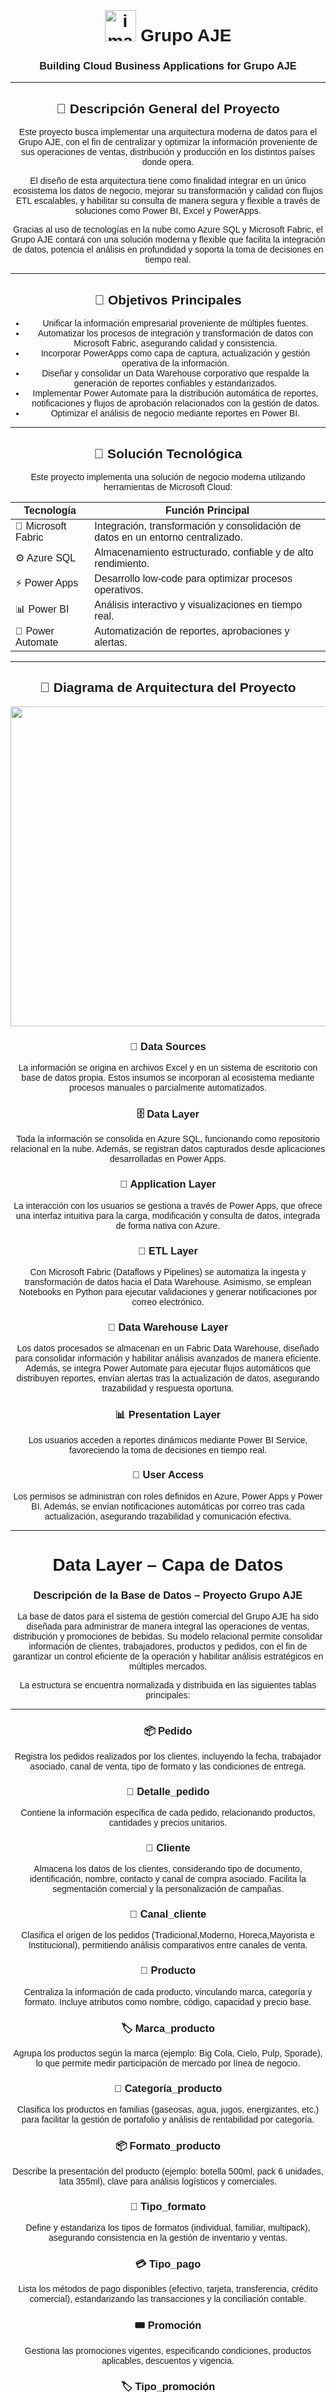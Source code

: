# <img width="50" height="50" alt="image" src="https://github.com/user-attachments/assets/c15feeb1-2707-40d6-8261-35b7fa6484be" /> Grupo AJE  
### Building Cloud Business Applications for Grupo AJE

---

## 📌 Descripción General del Proyecto

Este proyecto busca implementar una arquitectura moderna de datos para el Grupo AJE, con el fin de centralizar y optimizar la información proveniente de sus operaciones de ventas, distribución y producción en los distintos países donde opera.

El diseño de esta arquitectura tiene como finalidad integrar en un único ecosistema los datos de negocio, mejorar su transformación y calidad con flujos ETL escalables, y habilitar su consulta de manera segura y flexible a través de soluciones como Power BI, Excel y PowerApps.

Gracias al uso de tecnologías en la nube como Azure SQL y Microsoft Fabric, el Grupo AJE contará con una solución moderna y flexible que facilita la integración de datos, potencia el análisis en profundidad y soporta la toma de decisiones en tiempo real.

---

## 🎯 Objetivos Principales

- Unificar la información empresarial proveniente de múltiples fuentes.
- Automatizar los procesos de integración y transformación de datos con Microsoft Fabric, asegurando calidad y consistencia.
- Incorporar PowerApps como capa de captura, actualización y gestión operativa de la información.
- Diseñar y consolidar un Data Warehouse corporativo que respalde la generación de reportes confiables y estandarizados.
- Implementar Power Automate para la distribución automática de reportes, notificaciones y flujos de aprobación relacionados con la gestión de datos.
- Optimizar el análisis de negocio mediante reportes en Power BI.

---

## 🧰 Solución Tecnológica

Este proyecto implementa una solución de negocio moderna utilizando herramientas de Microsoft Cloud:

| Tecnología        | Función Principal                                                                 |
|------------------|------------------------------------------------------------------------------------|
| 🧱 Microsoft Fabric | Integración, transformación y consolidación de datos en un entorno centralizado. |
| ⚙️ Azure SQL        | Almacenamiento estructurado, confiable y de alto rendimiento.                    |
| ⚡ Power Apps       | Desarrollo low-code para optimizar procesos operativos.                          |
| 📊 Power BI         | Análisis interactivo y visualizaciones en tiempo real.                           |
| 🔄 Power Automate   | Automatización de reportes, aprobaciones y alertas.                              |

---

## 🚀 Diagrama de Arquitectura del Proyecto

<img width="2000" height="512" alt="image" src="https://github.com/user-attachments/assets/e5bfd148-6504-45c6-801d-1bb680f1c29e" />

### 📁 Data Sources  
La información se origina en archivos Excel y en un sistema de escritorio con base de datos propia. Estos insumos se incorporan al ecosistema mediante procesos manuales o parcialmente automatizados.

### 🗄️ Data Layer  
Toda la información se consolida en Azure SQL, funcionando como repositorio relacional en la nube. Además, se registran datos capturados desde aplicaciones desarrolladas en Power Apps.

### 🧩 Application Layer  
La interacción con los usuarios se gestiona a través de Power Apps, que ofrece una interfaz intuitiva para la carga, modificación y consulta de datos, integrada de forma nativa con Azure.

### 🔄 ETL Layer  
Con Microsoft Fabric (Dataflows y Pipelines) se automatiza la ingesta y transformación de datos hacia el Data Warehouse. Asimismo, se emplean Notebooks en Python para ejecutar validaciones y generar notificaciones por correo electrónico.

### 🧱 Data Warehouse Layer  
Los datos procesados se almacenan en un Fabric Data Warehouse, diseñado para consolidar información y habilitar análisis avanzados de manera eficiente. Además, se integra Power Automate para ejecutar flujos automáticos que distribuyen reportes, envían alertas tras la actualización de datos, asegurando trazabilidad y respuesta oportuna.

### 📊 Presentation Layer  
Los usuarios acceden a reportes dinámicos mediante Power BI Service, favoreciendo la toma de decisiones en tiempo real.

### 🔐 User Access  
Los permisos se administran con roles definidos en Azure, Power Apps y Power BI. Además, se envían notificaciones automáticas por correo tras cada actualización, asegurando trazabilidad y comunicación efectiva.

---

# Data Layer – Capa de Datos  
### Descripción de la Base de Datos – Proyecto Grupo AJE

La base de datos para el sistema de gestión comercial del Grupo AJE ha sido diseñada para administrar de manera integral las operaciones de ventas, distribución y promociones de bebidas. Su modelo relacional permite consolidar información de clientes, trabajadores, productos y pedidos, con el fin de garantizar un control eficiente de la operación y habilitar análisis estratégicos en múltiples mercados.

La estructura se encuentra normalizada y distribuida en las siguientes tablas principales:

---

### 📦 Pedido  
Registra los pedidos realizados por los clientes, incluyendo la fecha, trabajador asociado, canal de venta, tipo de formato y las condiciones de entrega.

### 📑 Detalle_pedido  
Contiene la información específica de cada pedido, relacionando productos, cantidades y precios unitarios.

### 🧍 Cliente  
Almacena los datos de los clientes, considerando tipo de documento, identificación, nombre, contacto y canal de compra asociado. Facilita la segmentación comercial y la personalización de campañas.

### 🏪 Canal_cliente  
Clasifica el origen de los pedidos (Tradicional,Moderno, Horeca,Mayorista e Institucional), permitiendo análisis comparativos entre canales de venta.

### 🥤 Producto  
Centraliza la información de cada producto, vinculando marca, categoría y formato. Incluye atributos como nombre, código, capacidad y precio base.

### 🏷️ Marca_producto  
Agrupa los productos según la marca (ejemplo: Big Cola, Cielo, Pulp, Sporade), lo que permite medir participación de mercado por línea de negocio.

### 📂 Categoría_producto  
Clasifica los productos en familias (gaseosas, agua, jugos, energizantes, etc.) para facilitar la gestión de portafolio y análisis de rentabilidad por categoría.

### 📦 Formato_producto  
Describe la presentación del producto (ejemplo: botella 500ml, pack 6 unidades, lata 355ml), clave para análisis logísticos y comerciales.

### 🧾 Tipo_formato  
Define y estandariza los tipos de formatos (individual, familiar, multipack), asegurando consistencia en la gestión de inventario y ventas.

### 💳 Tipo_pago  
Lista los métodos de pago disponibles (efectivo, tarjeta, transferencia, crédito comercial), estandarizando las transacciones y la conciliación contable.

### 🎟️ Promoción  
Gestiona las promociones vigentes, especificando condiciones, productos aplicables, descuentos y vigencia.

### 🏷️ Tipo_promoción  
Estandariza los tipos de promociones (descuentos directos, combos, 2x1, bonificaciones) para facilitar el análisis de efectividad comercial.

### 🧑‍💼 Trabajador  
Contiene la información del personal que participa en el proceso de ventas, incluyendo datos personales, cargo y sede asignada.

### 📌 Cargo_trabajador  
Clasifica los roles del personal (ejecutivo de ventas, supervisor, repartidor, administrativo), permitiendo evaluar desempeño por función.

### 📄 Tipo_documento  
Define los tipos de documentos aceptados (DNI, RUC, pasaporte, carnet de extranjería), estandarizando el registro de clientes y trabajadores.

## Modelo de datos en Azure SQL
La Base de datos en la nube donde se almacenan los datos procesados desde múltiples orígenes.

<img width="1380" height="788" alt="image" src="https://github.com/user-attachments/assets/49a33939-abd3-4d5c-a686-2e499240d4b0" />

---

# 🧩 Application Layer – Capa de Aplicación 

Para asegurar una correcta implementación de la funcionalidad en Power Apps, realizamos previamente diagramas de flujo que describen el proceso paso a paso. Esto permitió identificar entradas, salidas, validaciones y puntos críticos del flujo, garantizando una construcción más clara, ordenada y alineada con los requerimientos del usuario. 

<!DOCTYPE html>
<html lang="es">
<head>
  <meta charset="UTF-8">
  <title>Descargar diagrama de flujo</title>
</head>
<body style="font-family: Arial, sans-serif; text-align: center; margin-top: 100px;">
  <h1>Proyecto Grupo AJE</h1>
  <p>Haz clic en el siguiente botón para descargar el diagrama de flujo:</p>
  <a href="Diagrama%20de%20flujo.drawio" download>
    <button style="padding: 10px 20px; font-size: 16px; cursor: pointer;">
      📥 Descargar Diagrama de Flujo
    </button>
  </a>
</body>
</html>

### Pantalla de Inicio / Bienvenida

### 🎯 Propósito

Servir como punto de entrada principal para los usuarios del sistema comercial del Grupo AJE, facilitando el acceso centralizado a todas las funcionalidades mediante una interfaz moderna, clara e intuitiva.

### 🧰 Funcionalidades

- **Presentación visual** con el logotipo corporativo del Grupo AJE y/o el nombre de la aplicación.
- **Menú central** con botones o íconos de navegación que dirigen a las pantallas principales del sistema:

  - 🛒 **Pedidos**  
  - 🥤 **Productos**
  - 🧍 **Clientes**
  - 🏪 **Canal de Cliente**      
  - 🏷️ **Marcas**  
  - 👔 **Vendedores**

- **Diseño** y visualmente atractivo, adaptable a dispositivos móviles y escritorios.
- **Uso de íconos representativos** y colores corporativos que refuercen la identidad de la marca y mejoren la experiencia del usuario.
- **Navegación intuitiva y centralizada**, garantizando consistencia en todas las pantallas del sistema.

<img width="900" height="550" alt="image" src="https://github.com/user-attachments/assets/e683f917-abfe-4d30-b588-635d84844726" />

## 🛒 Pantalla de Pedido

### 🎯 Propósito

Permite al usuario registrar un nuevo pedido de cliente, seleccionando productos, cantidades, tipo de pago y gestionando el carrito de compra. Esta pantalla agiliza el proceso de venta al integrar búsqueda de productos, selección de cliente y confirmación del pedido en un solo flujo. Es ideal para puntos de venta, vendedores móviles o atención directa al cliente.

### Funcionalidades
### 🔹 Encabezado de navegación: 
   - Ícono de inicio para volver al menú principal.
     
### 🔹 Formulario de pedido
   - **Trabajador** : Dropdown para seleccionar el trabajador existente.
   - **Cliente**: Dropdown para seleccionar cliente existente.
   - **Tipo de Pago**: Dropdown para elegir modalidad (efectivo, crédito, etc.).
   - **Buscar producto**: Barra de búsqueda para filtrar productos por nombre o descripción.
     
### 🔹 Listado de productos :
   - Muestra productos disponibles con nombre, presentación y empaque.
   - Botón para agregar cada producto al carrito.
   - Campo de cantidad editable (por defecto: 5 unidades).
     
### 🔹 Carrito de compra
   - Visualización de productos agregados.
   - Indicador de total acumulado (TOTAL: S/ -) y número de ítems en el carrito.
     
### 🔹 Acciones
   - **Crear cliente**: Redirige al formulario de registro de cliente nuevo.
   - **Confirmar Pedido**: Finaliza y guarda el pedido en el sistema.
   - **Limpiar Carrito**: Elimina todos los productos seleccionados.

<img width="900" height="550" alt="image" src="https://github.com/user-attachments/assets/f3adb233-a743-4c63-a352-360970e185ce" />

<img width="1100" height="550" alt="image" src="https://github.com/user-attachments/assets/bc27b51f-ea42-4583-b639-acd3292e7d7a" />

## 🛒 Pantalla de Producto

### 🎯 Propósito

Permite al usuario registrar nuevos productos, editar información existente, buscar productos específicos y visualizar datos estructurados en tiempo real. Esta pantalla centraliza la gestión de inventario, permitiendo mantener actualizada la base de productos, validar precios y controlar el stock. Es ideal para equipos de ventas, logística o administración.

### Funcionalidades
### 🔹 Formulario de ingreso de producto
- **Nombre de producto**: Campo de texto para ingresar el nombre comercial.  
- **Cantidad**: Número de unidades disponibles o por registrar.  
- **Marca**: Identificador de la marca asociada.  
- **Descripción**: Detalle del producto (presentación, características).  
- **Precio**: Valor unitario del producto.  
- **Formato**: Tipo de empaque o presentación (ej. botella, pack, caja).  

### 🔹 Botones de acción
- **Insertar**: Registra el producto en la base de datos.  

### 🔹 Búsqueda de productos
- **Buscar producto** para filtrar por nombre o descripción.  

### 🔹 Visualización de datos
- **Tabla superior**: Vista resumida con columnas como descripción, precio, nombre y cantidad.  
- **Tabla inferior**: Vista detallada con campos técnicos como ID de categoría, formato, marca y producto.  

### 🔹 Navegación
- Ícono de inicio en la esquina superior derecha para volver al menú principal.

<img width="900" height="550" alt="image" src="https://github.com/user-attachments/assets/07ecd9bc-8c5c-4592-81c7-59f856f85461" />
 
## 🛒 Pantalla de Cliente

### 🎯 Propósito

Facilita la administración de clientes registrados en el sistema, permitiendo consultar sus datos, realizar ediciones, registrar nuevos clientes y vincularlos directamente con pedidos. Esta pantalla permite mantener actualizada la base de clientes, agilizar la vinculación con pedidos y mejorar la trazabilidad de la información comercial. Es ideal para equipos de ventas, atención al cliente y administración.

### Funcionalidades
### 🔹 Panel lateral izquierdo
Lista de clientes con nombres visibles y accesos rápidos.  
**Ejemplos**: EVELIN MAGALY, JOSE MARTIN, FANNY PAREJA, MARIA DOLORES PALACIOS.

### 🔹 Panel central de información
Visualización detallada del cliente seleccionado con los siguientes campos:  
- **id_cliente**: Identificador único.  
- **id_canal_cliente**: Canal de atención (ej. Tradicional).  
- **dirección**: Dirección física del cliente.  
- **correo**: Email de contacto.  
- **tipo_documento**: Tipo de documento (DNI, RUC, etc.).  
- **nombre_documento**: Nombre completo del titular.  
- **numero_documento**: Número de documento.  
- **telefono**: Número de contacto.  

### 🔹 Acciones disponibles
- **Nuevo**: Inicia el registro de un nuevo cliente.  
- **Editar**: Habilita los campos para modificar datos existentes.  
- **Guardar**: Confirma y almacena los cambios realizados.
- **Ingresar pedido**: Redirige al módulo de pedidos para ese cliente.  

### 🔹 Barra superior de búsqueda
- **Campo de búsqueda**: Permite buscar clientes por nombre.  
- **Botón azul “Buscar”**: Ejecuta la consulta.  
- **Ícono de inicio**: Vuelve al menú principal.

<img width="900" height="550" alt="image" src="https://github.com/user-attachments/assets/40e7410a-8a62-41bf-b911-f17b6f213d27" />

## 🛒 Pantalla de Canal de cliente

### 🎯 Propósito

Organiza y segmenta a los clientes según su tipo de negocio o comportamiento de compra, facilitando la personalización de estrategias comerciales y atención. Este módulo permite segmentar la base de clientes para: Optimizar la atención comercial según el tipo de cliente.

### Funcionalidades
### 🔹 Panel izquierdo – Navegación y búsqueda
- **Barra de búsqueda**: Filtra canales por nombre o descripción.  
- **Botón “+ Nuevo”**: Inicia el registro de un nuevo canal de cliente.  
- **Lista de categorías**:  
  - Clientes minoristas o individuales del canal tradicional  
  - Clientes retail, cadenas y grifos  
  - Hoteles, restaurantes y cafeterías  
  - Clientes con compra volumen  
  - Clientes empresas, colegios, etc.  

### 🔹 Panel central – Detalle del canal seleccionado
- **Nombre**: Identificación del canal activo.  
- **Descripción**: Breve detalle sobre el tipo de clientes que pertenecen al canal.  

**Ejemplo:**  
- Nombre: **Tradicional**  
- Descripción: **Clientes minoristas o individuales del canal**  

### 🔹 Panel derecho – Identidad del módulo
- **Etiqueta**: “Canal de clientes” acompañada de un ícono de perfil.  
- **Opcional**: Accesos rápidos o configuraciones relacionadas con el canal.

<img width="900" height="500" alt="image" src="https://github.com/user-attachments/assets/1a549173-3001-468b-9fab-a88c742a2cea" />
 
## 🛒 Pantalla de Marca de producto

### 🎯 Propósito

Esta pantalla permite registrar, buscar y visualizar marcas de productos dentro del sistema, facilitando la organización del catálogo comercial y la trazabilidad de cada producto por marca. Este módulo permite mantener actualizada la base de marcas, vincularlas correctamente con productos y facilitar la segmentación comercial por línea de marca. Es clave para reportes de rendimiento, promociones específicas y control de inventario.

### Funcionalidades
#### 🔹 Formulario de ingreso de marca
- **Nombre de la marca**: Campo de texto para ingresar el nombre comercial (ej. CIELO, VOLT, BIG).
- **Código de marca**: Identificador único de la marca (ej. MR001).
- **Botón "Insertar"**: Registra la marca en la base de datos.

#### 🔹 Búsqueda de marcas
- Campo “Buscar producto” para filtrar por código o nombre de marca.
- Resultados mostrados en tabla con columnas:
  - `id_marca_producto`
  - `nombre_marca`
  - `codigo_marca`

#### 🔹 Tabla de marcas registradas
- Visualización estructurada de todas las marcas existentes.
- Columnas:
  - `nombre_marca`
  - `codigo_marca`
  - `id_marca_producto`
- Ejemplos: BIG (MR1), ORO (MR2), SPACORE (MR3), CIELO (MR4), VOLT (MR6)

#### 🔹 Navegación
- Ícono de inicio en la parte superior para volver al menú principal.
- Indicador de número total de filas registradas (ej. Filas: 30).

<img width="900" height="550" alt="image" src="https://github.com/user-attachments/assets/68a9c044-7b1b-4234-a125-d15348013ff8" />

## 🛒 Pantalla de Vendedores

### 🎯 Propósito
Esta pantalla permite administrar la información de los vendedores registrados en el sistema, facilitando la edición de datos personales, la creación de nuevos perfiles y la vinculación directa con el módulo de pedidos.

### Funcionalidades
#### 🔹 Panel izquierdo – Lista de vendedores
- Muestra los nombres de los vendedores registrados con íconos de perfil.
- Ejemplos: Diana Melva Julcamoro, Fanny Casilda Indoro, Yessica Gianinne Mantilla, GALINDO LOPEZ JORGE.

#### 🔹 Panel central – Detalle del vendedor seleccionado
- Campos editables:
  - `correo`: Dirección de correo electrónico.
  - `id_cargo_trabajador`: Rol asignado (ej. vendedor).
  - `id_trabajador`: Identificador único.
  - `nombre`: Nombre completo del trabajador.
  - `telefono`: Número de contacto.

#### 🔹 Acciones disponibles
- **Nuevo**: Crea un nuevo perfil de vendedor.
- **Editar**: Habilita los campos para modificar datos existentes.
- **Guardar**: Confirma y almacena los cambios realizados.
- **Ingresar pedido**: Redirige al módulo de pedidos para ese vendedor.

#### 🔹 Barra superior de búsqueda
- Campo para buscar vendedores por nombre, correo o ID.
- Botón “Buscar” para ejecutar la consulta.

<img width="900" height="550" alt="image" src="https://github.com/user-attachments/assets/028c8280-9895-4130-b22a-269be4eb7124" />

# ETL Layer (Capa de extracción, transformación y carga)
### Descripción General

Este sistema implementa un flujo de datos automatizado y eficiente, integrando múltiples capas tecnológicas dentro del ecosistema Microsoft. El objetivo es garantizar la correcta ingesta, transformación y disponibilidad de la información para apoyar la gestión comercial, logística y la toma de decisiones estratégicas.

## 1️⃣ Origen de Datos

Los datos se generan principalmente desde Power Apps, donde los usuarios registran operaciones como:

- Ventas
- Pedidos
- Clientes
- Productos y marcas
- Vendedores

📦 Esta información se almacena de forma estructurada en una base de datos relacional: Azure SQL Database.

---

## 2️⃣ Pipeline ETL – Microsoft Fabric Data Factory

La orquestación del proceso ETL (Extracción, Transformación y Carga) se gestiona mediante Microsoft Fabric Data Factory, con el objetivo de consolidar los datos en el Fabric Data Warehouse para análisis posterior.

### 🔁 Flujo del pipeline `pl_tablas`:

- **Extracción**  
  Obtiene datos desde las tablas transaccionales:
  - Pedido
  - Detalle de Pedido
  - Cliente
  - Producto
  - Promoción
  - Trabajador

- **Transformación**  
  Aplica procesos de:
  - Limpieza
  - Estandarización
  - Enriquecimiento  
  Utilizando Dataflows para asegurar calidad y consistencia.

- **Carga**  
  Inserta la información transformada en el Fabric Data Warehouse, optimizada para análisis comercial y estratégico.

---

## 3️⃣ Automatización con Notebooks en Python

Una vez finalizado el pipeline, se ejecuta un Notebook en Python que permite:

- 📊 Generar y enviar por correo electrónico un reporte diario con indicadores clave:
  - Volumen de pedidos
  - Clientes atendidos
  - Monto total vendido
  - Ticket promedio

- 📧 Notificar el estado del proceso ETL (ejecución exitosa o errores detectados)

- 🔍 Asegurar trazabilidad y transparencia en la actualización de datos

---

## 4️⃣ Seguridad y Ejecución Programada

El flujo completo se ejecuta de forma segura, programada y sin intervención manual, utilizando:

- 🔐 Credenciales protegidas
- ⏰ Reglas de ejecución automática

🕕 El pipeline `pl_tablas` corre todos los días a las 17:00 p.m., garantizando que los reportes y tableros en Power BI cuenten siempre con información actualizada.

<img width="1200" height="800" alt="image" src="https://github.com/user-attachments/assets/b7fbce48-cfee-425b-9a6c-bb65f3517c98" />

<img width="900" height="550" alt="image" src="https://github.com/user-attachments/assets/3c665aaa-2b1e-4553-b766-ee12bce96b35" />

Notebook: Envio1Final

<img width="900" height="550" alt="image" src="https://github.com/user-attachments/assets/ac5b5d57-cd41-465e-9a27-f3c69014f0d9" />

<img width="900" height="550" alt="image" src="https://github.com/user-attachments/assets/df8f1c27-80bd-497b-90cd-88807f176ef9" />

<img width="900" height="550" alt="image" src="https://github.com/user-attachments/assets/1894d7c5-fce3-42ae-9cce-d8edfe6db07d" />

<img width="900" height="550" alt="image" src="https://github.com/user-attachments/assets/df7a46a3-02ce-43ec-ae17-d7f7d2a324ed" />

<img width="900" height="550" alt="image" src="https://github.com/user-attachments/assets/ac63bfca-9fb9-446b-9c31-6fc6e2d39721" />

Correo electrónico de notificación del éxito del pipeline

<img width="900" height="550" alt="image" src="https://github.com/user-attachments/assets/2f951b64-acb1-4933-a13d-0e4566b127d6" />

<img width="900" height="550" alt="image" src="https://github.com/user-attachments/assets/63f19f4f-82ad-4807-a9d5-ed1de5eb04e3" />

---

## 🏢 Data Warehouse Layer – Capa de Almacén de Datos  

### 📌 Descripción General

La capa de Data Warehouse constituye el núcleo estructurado del sistema analítico de Grupo AJE. Aquí se concentran los datos procesados desde la capa ETL (gestionada con Pipelines y Dataflows en Microsoft Fabric). Una vez integrados, los datos se almacenan en un Fabric Data Warehouse, donde son normalizados, modelados y optimizados para su consulta, análisis y visualización en Power BI.

---

### ⚙️ Funcionalidades Clave

- **Modelado de Datos**  
  Se establecen relaciones entre tablas clave como `Pedidos`, `Clientes`, `Productos`, `Marcas`, `Promociones` y `Trabajadores`, asegurando una estructura sólida para el análisis empresarial.

- **Medidas Calculadas**  
  Se definen indicadores estratégicos como:
  - 10CAIDADELMES  
  - 10CAIDAMESTOP5
  - 10TEXTO_CAIDAMESTOP5
  - 8RANK_AUMENTO_MARCA
  - 8RANK_CAIDA_MARCA
  - 8TOP3_AUMENTO_MARCAS
  - 8TOP3_CAIDA_MARCAS
  - Impacto Marginal
  - KPI %
  - MAXKPI
  - MetaObjetiva
  - MINKPI
  - ParticipacionCanal
  - TEXTO_TOP3_MARCAS
  - UMBRALAMARIL
  - UMBRALROJO
  - VARIACION MENSUAL
  - Ventas
  - Ventas Día
  - VENTAS MES PASADO
  - Ventas Proyectadas
  - VentasBebidas
  - Ventas proyectadas 1%
  - Ventasproyectadas2%

- **Tabla Calendario**  
  Implementación de una dimensión temporal que habilita análisis detallados por:
  - Día  
  - Semana  
  - Mes  
  - Trimestre  
  - Año  
  Además de comparaciones dinámicas entre periodos.

- **Dimensiones de Negocio**  
  Se incorporan atributos adicionales como:
  - Categoría de producto  
  - Canal de cliente  
  - Tipo de pago  
  - Formato de producto  
  Lo que permite segmentar y analizar desde distintas perspectivas.

---

### 🔄 Flujos de Automatización con Power Automate

Para complementar esta capa, se han desarrollado flujos en Power Automate que permiten:

### 📩 Enviar el Informe Mensual de KPI 2025 a responsables de negocio.

<img width="900" height="550" alt="image" src="https://github.com/user-attachments/assets/ddcd6894-acbe-448a-85a2-3d176263b09d" />

NotificaciónCorreo

<img width="900" height="550" alt="image" src="https://github.com/user-attachments/assets/a5192708-f64a-412a-8a3d-5024e74afeff" />

### 📩 Enviar el informe de Ventas Abril y Mayo 2025 – Marca Sporade a responsable de negocio.

<img width="900" height="550" alt="image" src="https://github.com/user-attachments/assets/77b55da5-4cce-47cd-afc5-31304a5652bf" />

NotificaciónCorreo

<img width="900" height="550" alt="image" src="https://github.com/user-attachments/assets/96d9c977-ce23-4e1a-9245-a1e91a4abfb5" />

### 📩 Enviar Informe de Productos Menos Vendidos - Abril y Mayo 2025 a responsable de negocio

<img width="900" height="550" alt="image" src="https://github.com/user-attachments/assets/f386129c-0919-4359-9566-d2e98eb38121" />

NotificaciónCorreo

<img width="900" height="550" alt="image" src="https://github.com/user-attachments/assets/72b5628e-e618-4935-a3e4-11366ee90922" />

---

### 📊 Beneficios

- **Escalabilidad**  
  Capacidad de crecer con el volumen de datos y expansión de nuevas líneas de negocio.

- **Automatización**  
  Procesos diarios gestionados sin intervención manual gracias a Power Automate y Fabric Pipelines.

- **Trazabilidad**  
  Registro claro de la procedencia y transformación de datos.

- **Soporte a BI**  
  Base confiable para dashboards interactivos y reportes distribuidos en Power BI.

---

## 🖥️ Vista en Microsoft Fabric

<img width="900" height="550" alt="image" src="https://github.com/user-attachments/assets/9740799b-8681-4b44-a951-c0bfdde044c0" />

---

## 📊 Capa de Presentación – Presentation Layer  

### 🌐 Descripción General

La capa de presentación, construida sobre Power BI, es el punto de acceso para los usuarios del negocio a toda la información procesada en el ecosistema de datos de Grupo AJE. Su objetivo es simplificar la complejidad de los datos y ofrecer una experiencia visual que apoye tanto el análisis operativo como las decisiones estratégicas.

---

### 🔎 Elementos Clave

- **Visualización Estratégica**  
  Los reportes están diseñados para mostrar de manera clara la evolución de:
  - Ventas  
  - Clientes  
  - Promociones  
  - Desempeño por marca  
  Facilitando el monitoreo de la operación y del mercado.

- **Exploración Flexible**  
  Segmentadores interactivos permiten filtrar la información por:
  - Periodos de tiempo  
  - Categorías de producto  
  - Tipo de cliente  
  - Canal de venta  
  Adaptando el análisis a diferentes necesidades.

- **Indicadores Clave**  
  Métricas relevantes incluidas:
  - Volumen de pedidos  
  - Ingresos acumulados   
  - Participación de mercado  
  
- **Automatización del Refresh**  
  La actualización de los datos se ejecuta mediante:
  - Pipelines en Microsoft Fabric  
  - Flujos en Power Automate  
  Garantizando información confiable y siempre al día.

---

### 📈 Impacto para el Negocio

- **Decisiones Basadas en Evidencia**  
  Acceso inmediato a métricas críticas para la toma de decisiones.

- **Detección de Patrones**  
  Identificación de oportunidades de mercado a partir del comportamiento del cliente.

- **Gestión Ejecutiva Potenciada**  
  Reportes diseñados para directores, gerentes y responsables comerciales.

- **Eficiencia Operativa**  
  Reducción de tiempos en la elaboración manual de reportes.

---

### 📑 Reportes en Power BI

Inicio


<img width="900" height="550" alt="image" src="https://github.com/user-attachments/assets/ddebd14f-7a8d-497f-8802-cc1214ab0fed" />


Caso de negocio


<img width="900" height="550" alt="image" src="https://github.com/user-attachments/assets/69564b5c-28da-4c88-818a-34d1c808bee2" />


Indicadores


<img width="900" height="550" alt="image" src="https://github.com/user-attachments/assets/3948533e-a924-4c05-a896-5e3c8a60af45" />


Dashboard


<img width="900" height="550" alt="image" src="https://github.com/user-attachments/assets/17cd5e27-21e8-464c-b110-e7004bc9c00c" />


Reporte


<img width="900" height="550" alt="image" src="https://github.com/user-attachments/assets/90238a31-4d35-45f9-b1bc-2f4e47af0e28" />


Informe 1


<img width="900" height="550" alt="image" src="https://github.com/user-attachments/assets/c7de0da6-e1e0-4ec5-aedc-22676dbe8aa2" />



<img width="900" height="550" alt="image" src="https://github.com/user-attachments/assets/9e14ce79-5d16-4286-b497-c75c77d7226d" />


**Drill through**

<img width="900" height="550" alt="image" src="https://github.com/user-attachments/assets/2073584b-77fd-426c-9121-b199f4520d97" />


Informe 2


<img width="900" height="550" alt="image" src="https://github.com/user-attachments/assets/7b093896-e35f-46ac-80a6-5a502a492558" />



<img width="900" height="550" alt="image" src="https://github.com/user-attachments/assets/1b3099c5-cfbe-45bb-b261-52a07a3d28b0" />


**Drill through**

<img width="1012" height="586" alt="image" src="https://github.com/user-attachments/assets/966676c2-48b7-4a09-8c64-5615ea028ddd" />


Informe 3


<img width="900" height="550" alt="image" src="https://github.com/user-attachments/assets/e6d7cc68-33d5-4a19-8d7f-d843522d5bbb" />



<img width="900" height="500" alt="image" src="https://github.com/user-attachments/assets/652809d1-09a5-44e2-8fd0-8ea3463c5c36" />


**Drill through**

<img width="900" height="550" alt="image" src="https://github.com/user-attachments/assets/79ec80dd-ea69-4cae-9cc4-d1fdea88d803" />


Informe 4


<img width="900" height="550" alt="image" src="https://github.com/user-attachments/assets/aea20482-0850-4ffc-9239-3310eca06da3" />



<img width="900" height="550" alt="image" src="https://github.com/user-attachments/assets/a099dbf7-d352-4bee-832f-239fe2ab38da" />


**Drill through**

<img width="900" height="550" alt="image" src="https://github.com/user-attachments/assets/cf00944d-6c6f-4006-baca-34626f26402a" />


Informe 5


<img width="900" height="550" alt="image" src="https://github.com/user-attachments/assets/f598da47-0295-49d2-b391-5a0f7b1102f9" />



<img width="900" height="550" alt="image" src="https://github.com/user-attachments/assets/a4de65c1-da8a-4e7a-8c9f-a4bb94f4823a" />


**Drill through**

<img width="900" height="550" alt="image" src="https://github.com/user-attachments/assets/e507098c-0b80-49c1-8f73-d5a6e048f79b" />



Informe 6


<img width="900" height="550" alt="image" src="https://github.com/user-attachments/assets/e9928fe0-8277-49cb-9f36-ec8c0ad19fa6" />



<img width="900" height="550" alt="image" src="https://github.com/user-attachments/assets/6d1157c5-cb16-421d-9dbf-2e7d00c96ad2" />


**Drill through**

<img width="900" height="550" alt="image" src="https://github.com/user-attachments/assets/a4e579cb-9d11-44c3-96c6-6857961ae982" />


Informe 7


<img width="900" height="550" alt="image" src="https://github.com/user-attachments/assets/79db3797-147f-4acc-864e-a832dfed9f17" />



<img width="900" height="550" alt="image" src="https://github.com/user-attachments/assets/9216c58c-6335-4360-ac92-4f1a7430b7bc" />


**Drill through**

<img width="1021" height="550" alt="image" src="https://github.com/user-attachments/assets/71859aa8-f46b-4693-8916-2b8df12a275f" />


Informe 8

<img width="900" height="550" alt="image" src="https://github.com/user-attachments/assets/78bc0f2a-d6a5-475d-aea0-b87b7ae1c169" />



<img width="900" height="550" alt="image" src="https://github.com/user-attachments/assets/b4c5f318-d286-4ebb-bd08-74752528c83f" />


**Drill through**

<img width="900" height="550" alt="image" src="https://github.com/user-attachments/assets/d14bce8d-d529-49d3-a6ea-38b61ba88076" />


Informe 9

<img width="900" height="550" alt="image" src="https://github.com/user-attachments/assets/ad0b2feb-3c6a-4c30-8dc9-feebfdbeb1e6" />



<img width="900" height="550" alt="image" src="https://github.com/user-attachments/assets/4329b686-1517-4ab8-bfee-13e41ef82ea5" />


**Drill through**

<img width="900" height="550" alt="image" src="https://github.com/user-attachments/assets/a1206ab7-652c-4083-9942-61277b0688a1" />



Informe 10


<img width="900" height="550" alt="image" src="https://github.com/user-attachments/assets/9c7a0b37-0e3a-4f45-86d0-b4c08d070e5e" />




<img width="900" height="550" alt="image" src="https://github.com/user-attachments/assets/19394fc6-ad6a-46c0-b625-6444faf8d23d" />


**Drill through**

<img width="900" height="550" alt="image" src="https://github.com/user-attachments/assets/36ac8fc7-dd7a-495d-a182-023d493e8fe0" />


---

## ✅ Conclusión

La implementación de esta arquitectura de datos marca un paso clave en la evolución digital de Grupo AJE, integrando el ecosistema Microsoft para responder a las exigencias de un mercado dinámico y altamente competitivo.

Este proyecto no solo asegura una gestión eficiente y automatizada de la información, sino que convierte los datos en un activo estratégico que impulsa la innovación, la agilidad y la capacidad de respuesta de la organización.

---

### 🌟 Logros Alcanzados

- **Unificación de la Información**  
  Consolidación de datos de pedidos, clientes, marcas y promociones en una única fuente confiable.

- **Automatización de Procesos Críticos**  
  Uso de Microsoft Fabric y Power Automate para reducir la intervención manual y optimizar los tiempos de procesamiento.

- **Información Oportuna y Accesible**  
  Reportes ejecutivos y dashboards dinámicos en Power BI, con datos siempre actualizados.

- **Experiencia Ágil para Usuarios**  
  Ingreso y actualización de información mediante Power Apps, simplificando las operaciones de los equipos internos.

- **Seguridad y Control**  
  Gestión de accesos basada en roles, garantizando trazabilidad y protección de los datos sensibles.

---

### 🚀 Valor Estratégico

Con esta solución, Grupo AJE fortalece su capacidad para:

- Tomar decisiones basadas en evidencia  
- Identificar nuevas oportunidades de mercado  
- Optimizar la eficiencia operativa  

Más que un sistema tecnológico, representa una plataforma de inteligencia empresarial que potencia la competitividad y acompaña el crecimiento de la compañía en el corto, mediano y largo plazo.






















